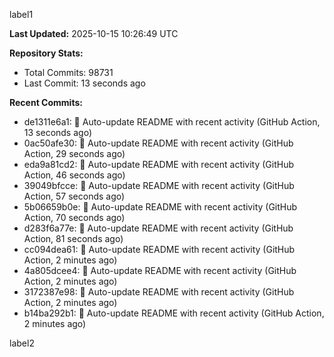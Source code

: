 
label1 
<!-- ACTIVITY_START -->
**Last Updated:** 2025-10-15 10:26:49 UTC

**Repository Stats:**
- Total Commits: 98731
- Last Commit: 13 seconds ago

**Recent Commits:**
- de1311e6a1: 🤖 Auto-update README with recent activity (GitHub Action, 13 seconds ago)
- 0ac50afe30: 🤖 Auto-update README with recent activity (GitHub Action, 29 seconds ago)
- eda9a81cd2: 🤖 Auto-update README with recent activity (GitHub Action, 46 seconds ago)
- 39049bfcce: 🤖 Auto-update README with recent activity (GitHub Action, 57 seconds ago)
- 5b06659b0e: 🤖 Auto-update README with recent activity (GitHub Action, 70 seconds ago)
- d283f6a77e: 🤖 Auto-update README with recent activity (GitHub Action, 81 seconds ago)
- cc094dea61: 🤖 Auto-update README with recent activity (GitHub Action, 2 minutes ago)
- 4a805dcee4: 🤖 Auto-update README with recent activity (GitHub Action, 2 minutes ago)
- 3172387e98: 🤖 Auto-update README with recent activity (GitHub Action, 2 minutes ago)
- b14ba292b1: 🤖 Auto-update README with recent activity (GitHub Action, 2 minutes ago)
<!-- ACTIVITY_END -->

label2

